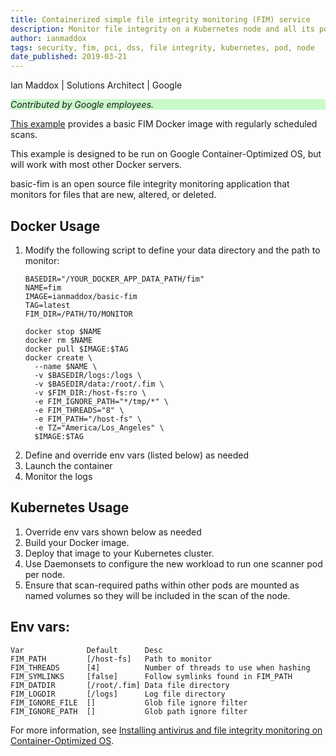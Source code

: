 ```yaml
---
title: Containerized simple file integrity monitoring (FIM) service
description: Monitor file integrity on a Kubernetes node and all its pods.
author: ianmaddox
tags: security, fim, pci, dss, file integrity, kubernetes, pod, node
date_published: 2019-03-21
---
```


Ian Maddox | Solutions Architect | Google

<p style="background-color:#CAFACA;"><i>Contributed by Google employees.</i></p>

[This example](https://github.com/GoogleCloudPlatform/community/tree/master/tutorials/gcp-cos-basic-fim) provides a basic FIM Docker image with regularly scheduled scans.

This example is designed to be run on Google Container-Optimized OS, but will work with most other Docker servers.

basic-fim is an open source file integrity monitoring application that monitors for files that are new, altered, or deleted.

## Docker Usage
1. Modify the following script to define your data directory and the path to monitor:
    ```
    BASEDIR="/YOUR_DOCKER_APP_DATA_PATH/fim"
    NAME=fim
    IMAGE=ianmaddox/basic-fim
    TAG=latest
    FIM_DIR=/PATH/TO/MONITOR

    docker stop $NAME
    docker rm $NAME
    docker pull $IMAGE:$TAG
    docker create \
      --name $NAME \
      -v $BASEDIR/logs:/logs \
      -v $BASEDIR/data:/root/.fim \
      -v $FIM_DIR:/host-fs:ro \
      -e FIM_IGNORE_PATH="*/tmp/*" \
      -e FIM_THREADS="8" \
      -e FIM_PATH="/host-fs" \
      -e TZ="America/Los_Angeles" \
      $IMAGE:$TAG

    ```
1. Define and override env vars (listed below) as needed
1. Launch the container
1. Monitor the logs

## Kubernetes Usage

1. Override env vars shown below as needed
1. Build your Docker image.
1. Deploy that image to your Kubernetes cluster.
1. Use Daemonsets to configure the new workload to run one scanner pod per node.
1. Ensure that scan-required paths within other pods are mounted as named volumes so they will be included in the scan of
   the node.

## Env vars:
```
Var              Default      Desc
FIM_PATH         [/host-fs]   Path to monitor
FIM_THREADS      [4]          Number of threads to use when hashing
FIM_SYMLINKS     [false]      Follow symlinks found in FIM_PATH
FIM_DATDIR       [/root/.fim] Data file directory
FIM_LOGDIR       [/logs]      Log file directory
FIM_IGNORE_FILE  []           Glob file ignore filter
FIM_IGNORE_PATH  []           Glob path ignore filter
```

For more information, see [Installing antivirus and file integrity monitoring on Container-Optimized OS](https://cloud.google.com/solutions/installing-antivirus-and-file-integrity-monitoring-on-container-optimized-os).
